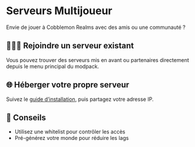 # Serveurs Multijoueur

Envie de jouer à Cobblemon Realms avec des amis ou une communauté ?

## 🧑‍🤝‍🧑 Rejoindre un serveur existant

Vous pouvez trouver des serveurs mis en avant ou partenaires directement depuis le menu principal du modpack.

## 🌐 Héberger votre propre serveur

Suivez le [guide d’installation](installation.md#🌐-multiplayer-server-setup), puis partagez votre adresse IP.

## 🔐 Conseils

- Utilisez une whitelist pour contrôler les accès
- Pré-générez votre monde pour réduire les lags
